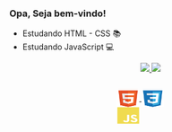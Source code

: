 ### Opa, Seja bem-vindo!

- Estudando HTML - CSS 📚
- Estudando JavaScript 💻

<div align="center">
  <a href="https://github.com/drifex">
  <img height="140em" src="https://github-readme-stats.vercel.app/api?username=drifex&show_icons=true&theme=cobalt&include_all_commits=true&count_private=true"/>
  <img height="140em" src="https://github-readme-stats.vercel.app/api/top-langs/?username=drifex&layout=compact&langs_count=7&theme=cobalt"/>
</div>

  ##
 
 <div style="diplay: flex; width: 120px; margin: 0 auto; justify-content:center">
   <img align="center" alt="Drifex-HTML" height="30" width="40" src="https://raw.githubusercontent.com/devicons/devicon/master/icons/html5/html5-original.svg">
   <img align="center" alt="Drifex-CSS" height="30" width="40" src="https://raw.githubusercontent.com/devicons/devicon/master/icons/css3/css3-original.svg">
  <img align="center" alt="Drifex-Js" height="30" width="40" src="https://raw.githubusercontent.com/devicons/devicon/master/icons/javascript/javascript-plain.svg"> 
<div>
